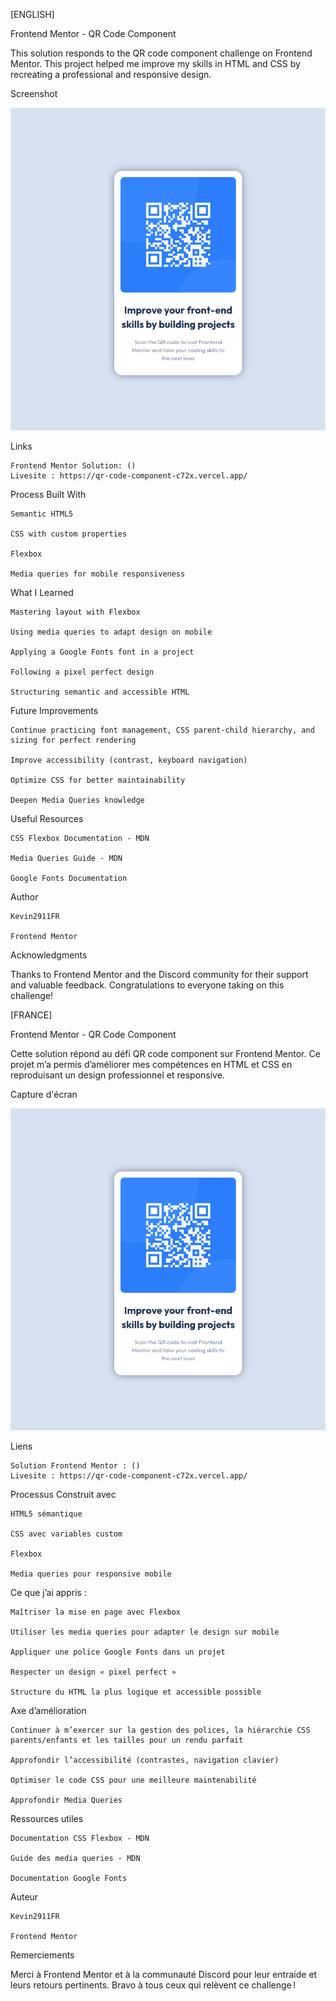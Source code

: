 [ENGLISH]

Frontend Mentor - QR Code Component

This solution responds to the QR code component challenge on Frontend Mentor. This project helped me improve my skills in HTML and CSS by recreating a professional and responsive design.

Screenshot

![alt text](media/snap.png)

Links

    Frontend Mentor Solution: ()
    Livesite : https://qr-code-component-c72x.vercel.app/

Process
Built With

    Semantic HTML5

    CSS with custom properties

    Flexbox

    Media queries for mobile responsiveness

What I Learned

    Mastering layout with Flexbox

    Using media queries to adapt design on mobile

    Applying a Google Fonts font in a project

    Following a pixel perfect design

    Structuring semantic and accessible HTML

Future Improvements

    Continue practicing font management, CSS parent-child hierarchy, and sizing for perfect rendering

    Improve accessibility (contrast, keyboard navigation)

    Optimize CSS for better maintainability

    Deepen Media Queries knowledge

Useful Resources

    CSS Flexbox Documentation - MDN

    Media Queries Guide - MDN

    Google Fonts Documentation

Author

    Kevin2911FR

    Frontend Mentor

Acknowledgments

Thanks to Frontend Mentor and the Discord community for their support and valuable feedback.
Congratulations to everyone taking on this challenge!


[FRANCE]


Frontend Mentor - QR Code Component

Cette solution répond au défi QR code component sur Frontend Mentor. Ce projet m’a permis d’améliorer mes compétences en HTML et CSS en reproduisant un design professionnel et responsive.

Capture d'écran

![alt text](media/snap.png)

Liens

    Solution Frontend Mentor : ()
    Livesite : https://qr-code-component-c72x.vercel.app/


Processus
Construit avec

    HTML5 sémantique

    CSS avec variables custom

    Flexbox

    Media queries pour responsive mobile


Ce que j’ai appris : 

    Maîtriser la mise en page avec Flexbox

    Utiliser les media queries pour adapter le design sur mobile

    Appliquer une police Google Fonts dans un projet

    Respecter un design « pixel perfect »

    Structure du HTML la plus logique et accessible possible

Axe d’amélioration

    Continuer à m’exercer sur la gestion des polices, la hiérarchie CSS parents/enfants et les tailles pour un rendu parfait

    Approfondir l’accessibilité (contrastes, navigation clavier)

    Optimiser le code CSS pour une meilleure maintenabilité

    Approfondir Media Queries

Ressources utiles

    Documentation CSS Flexbox - MDN

    Guide des media queries - MDN

    Documentation Google Fonts

Auteur

    Kevin2911FR

    Frontend Mentor


Remerciements

Merci à Frontend Mentor et à la communauté Discord pour leur entraide et leurs retours pertinents.
Bravo à tous ceux qui relèvent ce challenge !